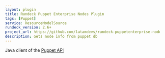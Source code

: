 ```yaml
---
layout: plugin
title: Rundeck Puppet Enterprise Nodes Plugin
tags: [Puppet]
service: ResourceModelSource
rundeck_version: 2.6+
project_url: https://github.com/latamdevs/rundeck-puppetenterprise-nodes-plugin
description: Gets node info from puppet db
---
```


Java client of the [Puppet API](https://docs.puppetlabs.com/puppetdb/latest/api/query/v4/nodes.html)

